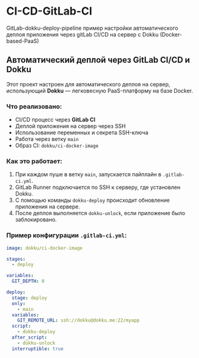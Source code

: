 # CI-CD-GitLab-CI
GitLab-dokku-deploy-pipeline пример настройки автоматического деплоя приложения через gitLab CI/CD на сервер с Dokku (Docker-based-PaaS)
## Автоматический деплой через GitLab CI/CD и Dokku

Этот проект настроен для автоматического деплоя на сервер, использующий **Dokku** — легковесную PaaS-платформу на базе Docker.

### Что реализовано:

- CI/CD процесс через **GitLab CI**
- Деплой приложения на сервер через SSH
- Использование переменных и секрета SSH-ключа
- Работа через ветку `main`
- Образ CI: `dokku/ci-docker-image`

### Как это работает:

1. При каждом пуше в ветку `main`, запускается пайплайн в `.gitlab-ci.yml`.
2. GitLab Runner подключается по SSH к серверу, где установлен Dokku.
3. С помощью команды `dokku-deploy` происходит обновление приложения на сервере.
4. После деплоя выполняется `dokku-unlock`, если приложение было заблокировано.

### Пример конфигурации `.gitlab-ci.yml`:

```yaml
image: dokku/ci-docker-image

stages:
  - deploy

variables:
  GIT_DEPTH: 0

deploy:
  stage: deploy
  only:
    - main
  variables:
    GIT_REMOTE_URL: ssh://dokku@dokku.me:22/myapp
  script:
    - dokku-deploy
  after_script:
    - dokku-unlock
  interruptible: true
